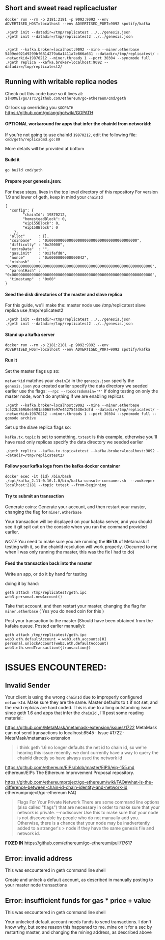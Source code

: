 ## Short and sweet read replicacluster
    docker run --rm -p 2181:2181 -p 9092:9092 --env ADVERTISED_HOST=localhost --env ADVERTISED_PORT=9092 spotify/kafka

    ./geth init --datadir=/tmp/replicatest ../../genesis.json
    ./geth init --datadir=/tmp/replicatest2 ../../genesis.json


    ./geth --kafka.broker=localhost:9092 --mine --miner.etherbase 5409ed021d9299bf6814279a6a1411a7e866a631 --datadir=/tmp/replicatest/ --networkid=19870212 --miner.threads 1 --port 30304 --syncmode full
    ./geth replica --kafka.broker=localhost:9092 --datadir=/tmp/replicatest2/


## Running with writable replica nodes

Check out this code base so it lives at:
`${HOME}/go/src/github.com/ethereum/go-ethereum/cmd/geth`

Or look up overriding you `$GOPATH` https://github.com/golang/go/wiki/GOPATH

#### OPTIONAL workaround for apps that infer the chainId from networkId:

If you're not going to use chainId `19870212`, edit the following file: `cmd/geth/replicacmd.go:80`

More details will be provided at bottom


#### Build it

    go build cmd/geth

#### Prepare your genesis.json:

For these steps, lives in the top level directory of this repository
For version 1.9 and lower of geth, keep in mind your `chainId`

    {
      "config": {
            "chainId": 19870212,
            "homesteadBlock": 0,
            "eip155Block": 0,
            "eip158Block": 0
        },
      "alloc"      : {},
      "coinbase"   : "0x0000000000000000000000000000000000000000",
      "difficulty" : "0x20000",
      "extraData"  : "",
      "gasLimit"   : "0x2fefd8",
      "nonce"      : "0x0000000000000042",
      "mixhash"    : "0x0000000000000000000000000000000000000000000000000000000000000000",
      "parentHash" : "0x0000000000000000000000000000000000000000000000000000000000000000",
      "timestamp"  : "0x00"
    }

#### Seed the disk directories of the master and slave replica

For this guide, we'll make the:
  master node use /tmp/replicatest
  slave replica use /tmp/replicatest2

    ./geth init --datadir=/tmp/replicatest ../../genesis.json
    ./geth init --datadir=/tmp/replicatest2 ../../genesis.json


#### Stand up a kafka server

    docker run --rm -p 2181:2181 -p 9092:9092 --env ADVERTISED_HOST=localhost --env ADVERTISED_PORT=9092 spotify/kafka

#### Run it


Set the master flags up so:

  `networkid` matches your `chainId` in the `genesis.json`
  specify the `genesis.json` you created earlier
  specify the data directory we seeded earlier
  use the flags: `--rpc --rpccorsdomain='*'` if doing testing on only the master node, won't do anything if we are enabling replicas

    ./geth --kafka.broker=localhost:9092 --mine --miner.etherbase 1c522b369b0e5981a50687e97e442754538e3dfd --datadir=/tmp/replicatest/ --networkid=19870212 --miner.threads 1 --port 30304 --syncmode full --gcmode archive  

Set up the slave replica flags so:

  `kafka.tx.topic` is set to something, `txtest` is this example, otherwise you'll have read only replicas
  specify the data directory we seeded earlier

    ./geth replica --kafka.tx.topic=txtest --kafka.broker=localhost:9092 --datadir=/tmp/replicatest2/


#### Follow your kafka logs from the kafka docker container

    docker exec -it {id} /bin/bash
    ./opt/kafka_2.11-0.10.1.0/bin/kafka-console-consumer.sh  --zookeeper localhost:2181 --topic txtest --from-beginning


#### Try to submit an transaction

Generate coins:
Generate your account, and then restart your master, changing the flag for `miner.etherbase`

Your transaction will be displayed on your kafaka server, and you should see it git spit out on the console when you run the command provided earlier.

*NOTE* You need to make sure you are running the **BETA** of Metamask if testing with it, so the chainId resolution will work properly. (Occurred to me when I was only running the master, this was the fix I had to do)

#### Feed the transaction back into the master

Write an app, or do it by hand for testing

doing it by hand:

    geth attach /tmp/replicatest/geth.ipc
    web3.personal.newAccount()

Take that account, and then restart your master, changing the flag for `miner.etherbase` ( Yes you do need coin for this )

Post your transaction to the master (Should have been obtained from the kafaka queue. Posted earlier manually):

    geth attach /tmp/replicatest/geth.ipc
    web3.eth.defaultAccount = web3.eth.accounts[0]
    personal.unlockAccount(web3.eth.defaultAccount)
    web3.eth.sendTransaction({transaction})


# ISSUES ENCOUNTERED:
## Invalid Sender

Your client is using the wrong `chainId` due to improperly configured `networkId`. Make sure they are the same. Master defaults to `1` if not set, and the read replcias are hard coded.
This is due to a long outstanding issue since geth 1.6 and apps that infer the `chainId` , I'll post some reading material:

https://github.com/MetaMask/metamask-extension/issues/1722
MetaMask can not send transactions to localhost:8545 · Issue #1722 · MetaMask/metamask-extension
> i think geth 1.6 no longer defaults the net id to chain id, so we're hearing this issue recently. we dont currently have a way to query the chainId directly so have always used the network id

https://github.com/ethereum/EIPs/blob/master/EIPS/eip-155.md
ethereum/EIPs The Ethereum Improvement Proposal repository.


https://github.com/ethereumproject/go-ethereum/wiki/FAQ#what-is-the-difference-between-chain-id-chain-identity-and-network-id
ethereumproject/go-ethereum FAQ

> Flags For Your Private Network
> There are some command line options (also called "flags") that are necessary in order to make sure that your network is private.
> --nodiscover
Use this to make sure that your node is not discoverable by people who do not manually add you. Otherwise, there is a chance that your node may be inadvertently added to a stranger's > node if they have the same genesis file and network id.

**FIXED IN** https://github.com/ethereum/go-ethereum/pull/17617

## Error: invalid address

This was encountered in geth command line shell

Create and unlock a default account, as described in manually posting to your master node transactions

## Error: insufficient funds for gas * price + value

This was encountered in geth command line shell

Your unlocked default account needs funds to send transactions. I don't know why, but some reason this happened to me. mine on it for a sec by restarting master, and changing the mining address, as described above
